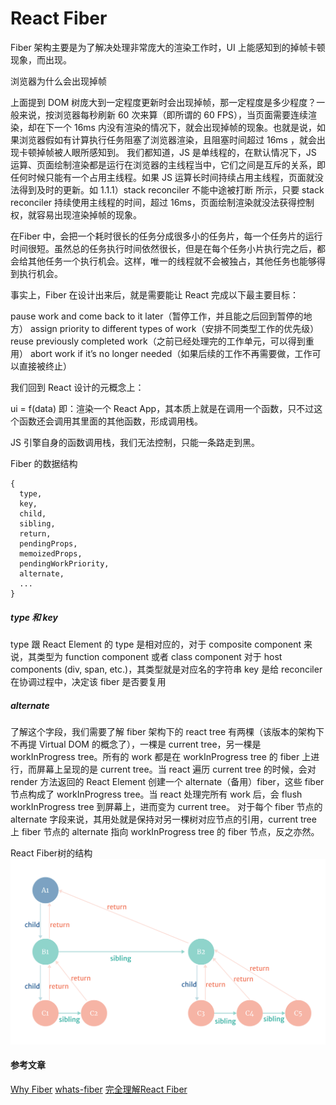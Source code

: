 React Fiber
===

Fiber 架构主要是为了解决处理非常庞大的渲染工作时，UI 上能感知到的掉帧卡顿现象，而出现。

浏览器为什么会出现掉帧

上面提到 DOM 树庞大到一定程度更新时会出现掉帧，那一定程度是多少程度？一般来说，按浏览器每秒刷新 60 次来算（即所谓的 60 FPS），当页面需要连续渲染，却在下一个 16ms 内没有渲染的情况下，就会出现掉帧的现象。也就是说，如果浏览器假如有计算执行任务阻塞了浏览器渲染，且阻塞时间超过 16ms ，就会出现卡顿掉帧被人眼所感知到。
我们都知道，JS 是单线程的，在默认情况下，JS 运算、页面绘制渲染都是运行在浏览器的主线程当中，它们之间是互斥的关系，即任何时候只能有一个占用主线程。如果 JS 运算长时间持续占用主线程，页面就没法得到及时的更新。如 1.1.1）stack reconciler 不能中途被打断 所示，只要 stack reconciler 持续使用主线程的时间，超过 16ms，页面绘制渲染就没法获得控制权，就容易出现渲染掉帧的现象。

在Fiber 中，会把一个耗时很长的任务分成很多小的任务片，每一个任务片的运行时间很短。虽然总的任务执行时间依然很长，但是在每个任务小片执行完之后，都会给其他任务一个执行机会。这样，唯一的线程就不会被独占，其他任务也能够得到执行机会。

事实上，Fiber 在设计出来后，就是需要能让 React 完成以下最主要目标：

pause work and come back to it later（暂停工作，并且能之后回到暂停的地方）
assign priority to different types of work（安排不同类型工作的优先级）
reuse previously completed work（之前已经处理完的工作单元，可以得到重用）
abort work if it’s no longer needed（如果后续的工作不再需要做，工作可以直接被终止）


我们回到 React 设计的元概念上：

ui = f(data)
即：渲染一个 React App，其本质上就是在调用一个函数，只不过这个函数还会调用其里面的其他函数，形成调用栈。

JS 引擎自身的函数调用栈，我们无法控制，只能一条路走到黑。


Fiber 的数据结构
``` 关键字段
{
  type,
  key,
  child,
  sibling,
  return,
  pendingProps,
  memoizedProps,
  pendingWorkPriority,
  alternate,
  ...
}
```

##### type 和 key
type 跟 React Element 的 type 是相对应的，对于 composite component 来说，其类型为 function component 或者 class component
对于 host components (div, span, etc.)，其类型就是对应名的字符串
key 是给 reconciler 在协调过程中，决定该 fiber 是否要复用

##### alternate
了解这个字段，我们需要了解 fiber 架构下的 react tree 有两棵（该版本的架构下不再提 Virtual DOM 的概念了），一棵是 current tree，另一棵是 workInProgress tree。所有的 work 都是在 workInProgress tree 的 fiber 上进行，而屏幕上呈现的是 current tree。当 react 遍历 current tree 的时候，会对 render 方法返回的 React Element 创建一个 alternate（备用）fiber，这些 fiber 节点构成了 workInProgress tree。当 react 处理完所有 work 后，会 flush workInProgress tree 到屏幕上，进而变为 current tree。
对于每个 fiber 节点的 alternate 字段来说，其用处就是保持对另一棵树对应节点的引用，current tree 上 fiber 节点的 alternate 指向 workInProgress tree 的 fiber 节点，反之亦然。

React Fiber树的结构
![React Fiber的结构](img/fiber-linked-node.png)

#### 参考文章

[Why Fiber](https://i.overio.space/fiber/why-fiber/)
[whats-fiber](https://i.overio.space/fiber/whats-fiber/)
[完全理解React Fiber](http://www.ayqy.net/blog/dive-into-react-fiber/)
